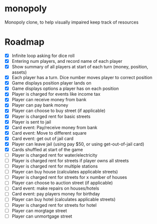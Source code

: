 # monopoly
Monopoly clone, to help visually impaired keep track of resources

# Roadmap 
- [x] Infinite loop asking for dice roll
- [x] Entering num players, and record name of each player
- [x] Show summary of all players at start of each turn (money, position, assets)
- [x] Each player has a turn. Dice number moves player to correct position
- [x] Game displays position player lands on
- [x] Game displays options a player has on each position
- [x] Player is charged for events like income tax
- [x] Player can receive money from bank
- [x] Player can pay bank money
- [x] Player can choose to buy street (if applicable)
- [x] Player is charged rent for basic streets
- [x] Player is sent to jail
- [x] Card event: Pay/receive money from bank
- [x] Card event: Move to different square
- [x] Card event: get out of jail card
- [x] Player can leave jail (using pay $50, or using get-out-of-jail card)
- [x] Cards shuffled at start of the game
- [ ] Player is charged rent for water/electricity
- [ ] Player is charged rent for streets if player owns all streets
- [ ] Player is charged rent for multiple stations 
- [ ] Player can buy house (calculates applicable streets)
- [ ] Player is charged rent for streets for x number of houses
- [ ] Player can choose to auction street (if applicable)
- [ ] Card event: make repairs on houses/hotels
- [ ] Card event: pay players money for birthday
- [ ] Player can buy hotel (calculates applicable streets)
- [ ] Player is charged rent for streets for hotel
- [ ] Player can morgtage street
- [ ] Player can unmortgage street
